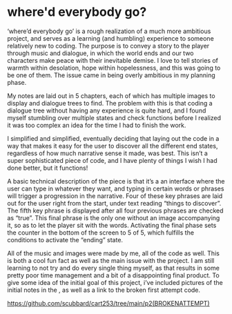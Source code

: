 # where'd everybody go?

‘where’d everybody go’ is a rough realization of a much more ambitious project, and serves as a learning (and humbling) experience to someone relatively new to coding. The purpose is to convey a story to the player through music and dialogue, in which the world ends and our two characters make peace with their inevitable demise. I love to tell stories of warmth within desolation, hope within hopelessness, and this was going to be one of them. The issue came in being overly ambitious in my planning phase.

My notes are laid out in 5 chapters, each of which has multiple images to display and dialogue trees to find. The problem with this is that coding a dialogue tree without having any experience is quite hard, and I found myself stumbling over multiple states and check functions before I realized it was too complex an idea for the time I had to finish the work.

I simplified and simplified, eventually deciding that laying out the code in a way that makes it easy for the user to discover all the different end states, regardless of how much narrative sense it made, was best. This isn’t a super sophisticated piece of code, and I have plenty of things I wish I had done better, but it functions!

A basic technical description of the piece is that it’s a an interface where the user can type in whatever they want, and typing in certain words or phrases will trigger a progression in the narrative. Four of these key phrases are laid out for the user right from the start, under text reading “things to discover”. The fifth key phrase is displayed after all four previous phrases are checked as “true”. This final phrase is the only one without an image accompanying it, so as to let the player sit with the words. Activating the final phase sets the counter in the bottom of the screen to 5 of 5, which fulfills the conditions to activate the “ending” state.

All of the music and images were made by me, all of the code as well. This is both a cool fun fact as well as the main issue with the project. I am still learning to not try and do every single thing myself, as that results in some pretty poor time management and a bit of a disappointing final product. To give some idea of the initial goal of this project, i’ve included pictures of the initial notes in the , as well as a link to the broken first attempt code.

https://github.com/scubbard/cart253/tree/main/p2(BROKENATTEMPT)

